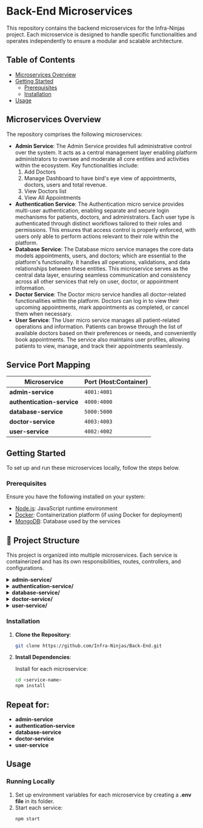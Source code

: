 # Back-End Microservices

This repository contains the backend microservices for the Infra-Ninjas project. Each microservice is designed to handle specific functionalities and operates independently to ensure a modular and scalable architecture.

## Table of Contents

- [Microservices Overview](#microservices-overview)
- [Getting Started](#getting-started)
  - [Prerequisites](#prerequisites)
  - [Installation](#installation)
- [Usage](#usage)

## Microservices Overview

The repository comprises the following microservices:

- **Admin Service**: The Admin Service provides full administrative control over the system. It acts as a central management layer enabling platform administrators to oversee and moderate all core entities and activities within the ecosystem. Key functionalities include:
  1. Add Doctors
  2. Manage Dashboard to have bird's eye view of appointments, doctors, users and total revenue.
  3. View Doctors list
  4. View All Appointments
- **Authentication Service**: The Authentication micro service provides multi-user authentication, enabling separate and secure login mechanisms for patients, doctors, and administrators. Each user type is authenticated through distinct workflows tailored to their roles and permissions. This ensures that access control is properly enforced, with users only able to perform actions relevant to their role within the platform.
- **Database Service**: The Database micro service manages the core data models appointments, users, and doctors; which are essential to the platform's functionality. It handles all operations, validations, and data relationships between these entities. This microservice serves as the central data layer, ensuring seamless communication and consistency across all other services that rely on user, doctor, or appointment information.
- **Doctor Service**: The Doctor micro service handles all doctor-related functionalities within the platform. Doctors can log in to view their upcoming appointments, mark appointments as completed, or cancel them when necessary.
- **User Service**: The User micro service manages all patient-related operations and information. Patients can browse through the list of available doctors based on their preferences or needs, and conveniently book appointments. The service also maintains user profiles, allowing patients to view, manage, and track their appointments seamlessly.

## Service Port Mapping

| Microservice            | Port (Host:Container) |
|-------------------------|------------------------|
| **admin-service**       | `4001:4001`            |
| **authentication-service** | `4000:4000`        |
| **database-service**    | `5000:5000`            |
| **doctor-service**      | `4003:4003`            |
| **user-service**        | `4002:4002`            |

## Getting Started

To set up and run these microservices locally, follow the steps below.

### Prerequisites

Ensure you have the following installed on your system:

- [Node.js](https://nodejs.org/): JavaScript runtime environment
- [Docker](https://www.docker.com/): Containerization platform (if using Docker for deployment)
- [MongoDB](https://www.mongodb.com/): Database used by the services

## 📁 Project Structure

This project is organized into multiple microservices. Each service is containerized and has its own responsibilities, routes, controllers, and configurations.

<details>
<summary><strong>admin-service/</strong></summary>

<pre><code>
admin-service/
├── controllers/
│   ├── adminController.js
│   ├── appointmentController.js
│   └── doctorController.js
├── routes/
│   ├── adminRoute.js
│   └── doctorRoute.js
└── admin-server.js
</code></pre>
</details>

<details>
<summary><strong>authentication-service/</strong></summary>

<pre><code>
authentication-service/
├── controllers/
│   ├── adminController.js
│   ├── doctorController.js
│   └── userController.js
├── middlewares/
│   ├── authAdmin.js
│   └── multer.js
├── routes/
│   ├── adminRoute.js
│   ├── authRoute.js
│   ├── doctorRoute.js
│   └── userRoute.js
└── authentication-server.js
</code></pre>
</details>

<details>
<summary><strong>database-service/</strong></summary>

<pre><code>
database-service/
├── config/
│   ├── cloudinary.js
│   └── mongodb.js
├── middlewares/
│   ├── authAdmin.js
│   └── multer.js
├── models/
│   ├── appointmentModel.js
│   ├── doctorModel.js
│   └── userModel.js
├── routes/
│   ├── appointmentRoute.js
│   ├── doctorRoute.js
│   ├── uploadRoute.js
│   └── userRoute.js
└── database-server.js
</code></pre>
</details>

<details>
<summary><strong>doctor-service/</strong></summary>

<pre><code>
doctor-service/
├── controllers/
│   └── doctorController.js
├── middlewares/
│   └── authDoctor.js
├── routes/
│   └── doctorRoute.js
└── doctor-server.js
</code></pre>
</details>

<details>
<summary><strong>user-service/</strong></summary>

<pre><code>
user-service/
├── controllers/
│   └── userController.js
├── middlewares/
│   └── authUser.js
├── routes/
│   └── userRoute.js
└── user-server.js
</code></pre>
</details>

### Installation
1. **Clone the Repository**:

    ```bash
    git clone https://github.com/Infra-Ninjas/Back-End.git

2. **Install Dependencies**:

   Install for each microservice:
   
    ```bash
    cd <service-name>
    npm install
    
## Repeat for:
  - **admin-service**
  - **authentication-service**
  - **database-service** 
  - **doctor-service**  
  - **user-service**

 ## Usage
### Running Locally
1. Set up environment variables for each microservice by creating a **.env file** in its folder.
2. Start each service:
   ```bash
   npm start

